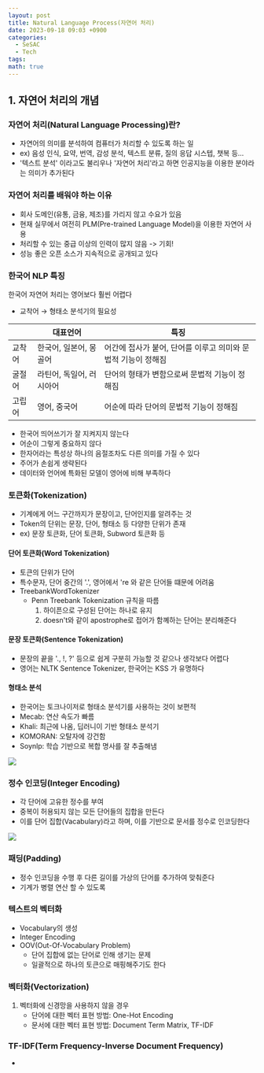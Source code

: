 ```yaml
---
layout: post
title: Natural Language Process(자연어 처리)
date: 2023-09-18 09:03 +0900
categories:
  - SeSAC
  - Tech
tags: 
math: true
---
```

## 1. 자연어 처리의 개념
### 자연어 처리(Natural Language Processing)란?
- 자연어의 의미를 분석하여 컴퓨터가 처리할 수 있도록 하는 일
- ex) 음성 인식, 요약, 번역, 감성 분석, 텍스트 분류, 질의 응답 시스텝, 챗복 등...
- '텍스트 분석' 이라고도 불리우나 '자연어 처리'라고 하면 인공지능을 이용한 분야라는 의미가 추가된다
### 자연어 처리를 배워야 하는 이유
- 회사 도메인(유통, 금융, 제조)를 가리지 않고 수요가 있음 
- 현재 실무에서 여전히 PLM(Pre-trained Language Model)을 이용한 자연어 사용
- 처리할 수 있는 중급 이상의 인력이 많지 않음 -> 기회!
- 성능 좋은 오픈 소스가 지속적으로 공개되고 있다

### 한국어 NLP 특징
한국어 자연어 처리는 영어보다 훨씬 어렵다
- 교착어 → 형태소 분석기의 필요성


|        | 대표언어                 | 특징                                                          |
| ------ | ------------------------ | ------------------------------------------------------------- |
| 교착어 | 한국어, 일본어, 몽골어   | 어간에 접사가 붙어, 단어를 이루고 의미와 문법적 기능이 정해짐 |
| 굴절어 | 라틴어, 독일어, 러시아어 | 단어의 형태가 변함으로써 문법적 기능이 정해짐                 |
| 고립어 | 영어, 중국어             | 어순에 따라 단어의 문법적 기능이 정해짐                       |

- 한국어 띄어쓰기가 잘 지켜지지 않는다
- 어순이 그렇게 중요하지 않다
- 한자어라는 특성상 하나의 음절조차도 다른 의미를 가질 수 있다
- 주어가 손쉽게 생략된다
- 데이터와 언어에 특화된 모델이 영어에 비해 부족하다

### 토큰화(Tokenization)
- 기계에게 어느 구간까지가 문장이고, 단어인지를 알려주는 것
- Token의 단위는 문장, 단어, 형태소 등 다양한 단위가 존재
- ex) 문장 토큰화, 단어 토큰화, Subword 토큰화 등

#### 단어 토큰화(Word Tokenization)
- 토큰의 단위가 단어
- 특수문자, 단어 중간의 '.', 영어에서 're 와 같은 단어들 떄문에 어려움
- TreebankWordTokenizer
	- Penn Treebank Tokenization 규칙을 따름
		1. 하이픈으로 구성된 단어는 하나로 유지
		2. doesn't와 같이 apostrophe로 접어가 함꼐하는 단어는 분리해준다

#### 문장 토큰화(Sentence Tokenization)
- 문장의 끝을 '., !, ?' 등으로 쉽게 구분히 가능할 것 같으나 생각보다 어렵다
- 영어는 NLTK Sentence Tokenizer, 한국어는 KSS 가 유명하다


#### 형태소 분석
- 한국어는 토크나이저로 형태소 분석기를 사용하는 것이 보편적
- Mecab: 연산 속도가 빠름
- Khali: 최근에 나옴, 딥러니이 기반 형태소 분석기
- KOMORAN: 오탈자에 강건함
- Soynlp: 학습 기반으로 복합 명사를 잘 추출해냄

![](https://i.imgur.com/UFM9q06.png)


### 정수 인코딩(Integer Encoding)
- 각 단어에 고유한 정수를 부여
- 중복이 허용되지 않는 모든 단어들의 집합을 만든다
- 이를 단어 집합(Vacabulary)라고 하며, 이를 기반으로 문서를 정수로 인코딩한다

![](https://i.imgur.com/Q5CTAXz.png)

### 패딩(Padding)
- 정수 인코딩을 수행 후 다른 길이를 가상의 단어를 추가하여 맞춰준다
- 기계가 병렬 연산 할 수 있도록 

### 텍스트의 벡터화
- Vocabulary의 생성
- Integer Encoding
- OOV(Out-Of-Vocabulary Problem)
	- 단어 집합에 없는 단어로 인해 생기는 문제
	- 일괄적으로 하나의 토큰으로 매핑해주기도 한다

### 벡터화(Vectorization)
1. 벡터화에 신경망을 사용하지 않을 경우
	- 단어에 대한 벡터 표현 방법: One-Hot Encoding
	- 문서에 대한 벡터 표현 방법: Document Term Matrix, TF-IDF

### TF-IDF(Term Frequency-Inverse Document Frequency)
- 